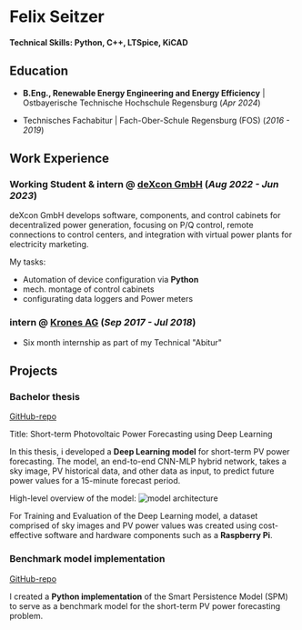 # Felix Seitzer

#### Technical Skills: Python, C++, LTSpice, KiCAD

## Education 			        		
- **B.Eng., Renewable Energy Engineering and Energy Efficiency** | Ostbayerische Technische Hochschule Regensburg (_Apr 2024_)

- Technisches Fachabitur | Fach-Ober-Schule Regensburg (FOS) (_2016 - 2019_)  


## Work Experience
### **Working Student & intern  @ [deXcon GmbH](https://www.dexcon.tech/) (_Aug 2022 - Jun 2023_)**
deXcon GmbH develops software, components, and control cabinets for decentralized power generation, focusing on P/Q control, remote connections to control centers, and integration with virtual power plants for electricity marketing.

My tasks: 
- Automation of device configuration via **Python**
- mech. montage of control cabinets
- configurating data loggers and Power meters



### **intern @ [Krones AG](https://www.krones.com/de/index.php) (_Sep 2017 - Jul 2018_)**
- Six month internship as part of my Technical "Abitur"



## Projects
### Bachelor thesis
[GitHub-repo](https://github.com/Felix561/Photovoltaic-power-forecasting-using-deep-learning)

Title: Short-term Photovoltaic Power Forecasting using Deep Learning

In this thesis, i developed a **Deep Learning model** for short-term PV power forecasting. The model, an end-to-end CNN-MLP hybrid network, takes a sky image, PV historical data, and other data as input, to predict future power values for a 15-minute forecast period.

High-level overview of the model:
![model architecture](/assets/img/High_level_Überblick_Model_V4.png)

For Training and Evaluation of the Deep Learning model, a dataset comprised of sky images and PV power values was created using cost-effective software and hardware components such as a **Raspberry Pi**.


### Benchmark model implementation 
[GitHub-repo](https://github.com/Felix561/smart-persistence-model)

I created a **Python implementation** of the Smart Persistence Model (SPM) to serve as a benchmark model for the short-term PV power forecasting problem.
